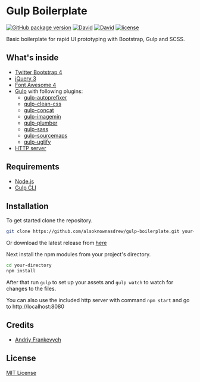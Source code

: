# Gulp Boilerplate

[![GitHub package version](https://img.shields.io/github/package-json/v/alsoknownasdrew/ui-prototype-boilerplate.svg)](https://github.com/alsoknownasdrew/ui-prototype-boilerplate/releases/tag/v1.0.0) [![David](https://david-dm.org/alsoknownasdrew/ui-prototype-boilerplate/status.svg)](https://david-dm.org/alsoknownasdrew/ui-prototype-boilerplate) [![David](https://david-dm.org/alsoknownasdrew/ui-prototype-boilerplate/dev-status.svg)](https://david-dm.org/alsoknownasdrew/ui-prototype-boilerplate?type=dev) [![license](https://img.shields.io/github/license/alsoknownasdrew/ui-prototype-boilerplate.svg)](https://github.com/alsoknownasdrew/ui-prototype-boilerplate/blob/master/LICENSE)

Basic boilerplate for rapid UI prototyping with Bootstrap, Gulp and SCSS.

## What's inside

- [Twitter Bootstrap 4](https://getbootstrap.com/)
- [jQuery 3](https://jquery.com/)
- [Font Awesome 4](https://fontawesome.com/v4.7.0/)
- [Gulp](https://gulpjs.com/) with following plugins:
  - [gulp-autoprefixer](https://www.npmjs.com/package/gulp-autoprefixer)
  - [gulp-clean-css](https://www.npmjs.com/package/gulp-clean-css)
  - [gulp-concat](https://www.npmjs.com/package/gulp-concat)
  - [gulp-imagemin](https://www.npmjs.com/package/gulp-imagemin)
  - [gulp-plumber](https://www.npmjs.com/package/gulp-plumber)
  - [gulp-sass](https://www.npmjs.com/package/gulp-sass)
  - [gulp-sourcemaps](https://www.npmjs.com/package/gulp-sourcemaps)
  - [gulp-uglify](https://www.npmjs.com/package/gulp-uglify)
- [HTTP server](https://www.npmjs.com/package/http-server)

## Requirements

- [Node.js](https://nodejs.org/en/)
- [Gulp CLI](https://gulpjs.com)

## Installation

To get started clone the repository.

```bash
git clone https://github.com/alsoknownasdrew/gulp-boilerplate.git your-directory
```

Or download the latest release from [here](https://github.com/alsoknownasdrew/gulp-boilerplate/releases)

Next install the npm modules from your project's directory.

```bash
cd your-directory
npm install
```

After that run `gulp` to set up your assets and `gulp watch` to watch for changes to the files.

You can also use the included http server with command `npm start` and go to http://localhost:8080

## Credits

- [Andriy Frankevych](https://github.com/alsoknownasdrew)

## License

[MIT License](/LICENSE)